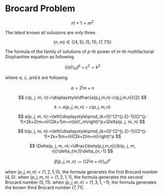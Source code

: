 # Brocard Problem

$$
  n!+1=m^2
$$

The latest known all solusions are only three.

$$
  (n,m)\in\{(4,5),(5,11),(7,71)\}
$$

The formula of the family of solutions of $p$-th power of $m$-th multifactorial Diophantine equation as following

$$
  ((\alpha)!_m)^p + c^2 = k^2
$$

where $\alpha$, $c$, and $k$ are following

$$
  \alpha = 2^j m+n
$$

$$
  c(p, j, m, n):=\displaystyle\dfrac{a(p,j,m,n)-c(p,j,m,n)}{2}
$$

$$
  k = a(p, j, m, n)-c(p, j, m, n)
$$

$$
  a(p, j, m, n):=\left(\displaystyle\prod_{k=0}^{2^{j-2}-1}((2^{j-1}+2k+2)m+n)((2k+1)m+n)(n)!_m\right)^p+\Delta(p, j, m, n)
$$

$$
  b(p, j, m, n):=\left(\displaystyle\prod_{k=0}^{2^{j-2}-1}((2^{j-1}+2k+1)m+n)((2k+2)m+n)\right)^p
$$

$$
  \Delta(p, j, m, n):=\dfrac{\beta(p,j,m,n)}{b(p, j, m, n)}\delta_{m,1}\delta_{n,-1}
$$

$$
  \beta(p,j,m,n):=\left((2^jm+n)!_m\right)^p
$$

when $(p, j, m, n) = (1, 2, 1, 0)$, the formula generates the first Brocard number $(4, 5)$.
when $(p, j, m, n) = (1, 2, 1, 1)$, the formula generates the second Brocard number $(5, 11)$.
when $(p, j, m, n) = (1, 3, 1, -1)$, the formula generates the known third Brocard number $(7, 71)$.
